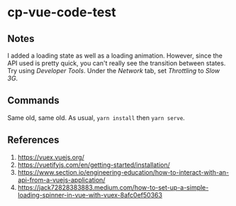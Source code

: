 # cp-vue-code-test

## Notes

I added a loading state as well as a loading animation.
However, since the API used is pretty quick, you can't really see the transition between states.
Try using _Developer Tools_. Under the _Network_ tab, set _Throttling_ to _Slow 3G_.

## Commands

Same old, same old. As usual, `yarn install` then `yarn serve`.

## References

1. https://vuex.vuejs.org/
2. https://vuetifyjs.com/en/getting-started/installation/
3. https://www.section.io/engineering-education/how-to-interact-with-an-api-from-a-vuejs-application/
4. https://jack72828383883.medium.com/how-to-set-up-a-simple-loading-spinner-in-vue-with-vuex-8afc0ef50363
